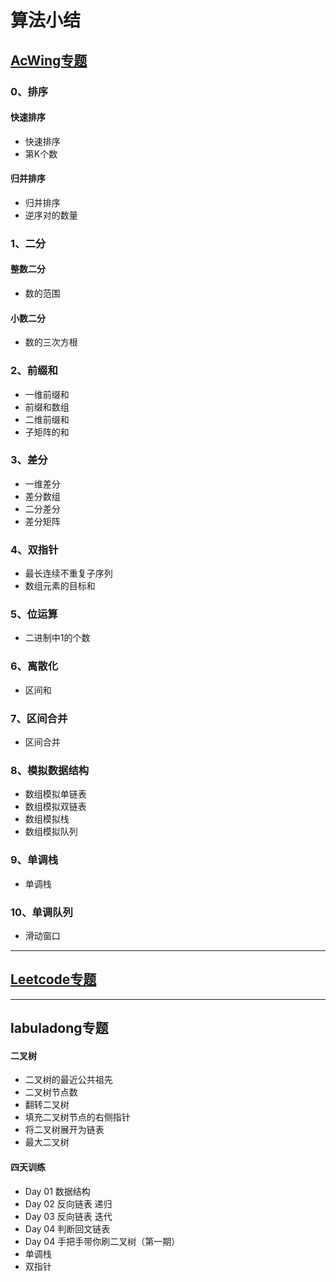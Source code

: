 # 算法小结
## [AcWing专题](https://www.acwing.com/user/myspace/index/85346/)
### 0、排序
#### 快速排序
+ 快速排序
+ 第K个数
#### 归并排序
+ 归并排序
+ 逆序对的数量
### 1、二分
#### 整数二分
+ 数的范围
#### 小数二分
+ 数的三次方根
### 2、前缀和

+ 一维前缀和
+ 前缀和数组
+ 二维前缀和
+ 子矩阵的和

### 3、差分

+ 一维差分
+ 差分数组
+ 二分差分
+ 差分矩阵

### 4、双指针

+ 最长连续不重复子序列
+ 数组元素的目标和

### 5、位运算

+ 二进制中1的个数

### 6、离散化

+ 区间和

### 7、区间合并

+ 区间合并

### 8、模拟数据结构

+ 数组模拟单链表
+ 数组模拟双链表
+ 数组模拟栈
+ 数组模拟队列

### 9、单调栈

+ 单调栈

### 10、单调队列

+ 滑动窗口



----
## [Leetcode专题](https://leetcode-cn.com/u/buchiyu/)

----
## labuladong专题
#### 二叉树
+ 二叉树的最近公共祖先
+ 二叉树节点数
+ 翻转二叉树
+ 填充二叉树节点的右侧指针
+ 将二叉树展开为链表
+ 最大二叉树
#### 四天训练
+ Day 01 数据结构
+ Day 02 反向链表 递归
+ Day 03 反向链表 迭代
+ Day 04 判断回文链表
+ Day 04 手把手带你刷二叉树（第一期）
+ 单调栈
+ 双指针

